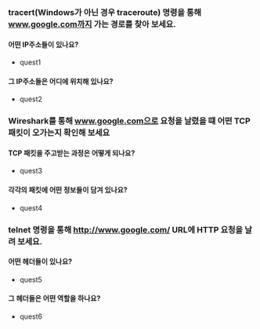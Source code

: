 ### tracert(Windows가 아닌 경우 traceroute) 명령을 통해 www.google.com까지 가는 경로를 찾아 보세요.

#### 어떤 IP주소들이 있나요?
* quest1

#### 그 IP주소들은 어디에 위치해 있나요?
* quest2

### Wireshark를 통해 www.google.com으로 요청을 날렸을 떄 어떤 TCP 패킷이 오가는지 확인해 보세요

#### TCP 패킷을 주고받는 과정은 어떻게 되나요?
* quest3

#### 각각의 패킷에 어떤 정보들이 담겨 있나요?
* quest4

### telnet 명령을 통해 http://www.google.com/ URL에 HTTP 요청을 날려 보세요.
#### 어떤 헤더들이 있나요?
* quest5

#### 그 헤더들은 어떤 역할을 하나요?
* quest6